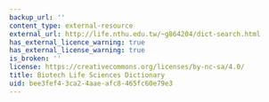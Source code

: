 ```yaml
---
backup_url: ''
content_type: external-resource
external_url: http://life.nthu.edu.tw/~g864204/dict-search.html
has_external_licence_warning: true
has_external_license_warning: true
is_broken: ''
license: https://creativecommons.org/licenses/by-nc-sa/4.0/
title: Biotech Life Sciences Dictionary
uid: bee3fef4-3ca2-4aae-afc8-465fc60e79e3
---
```

